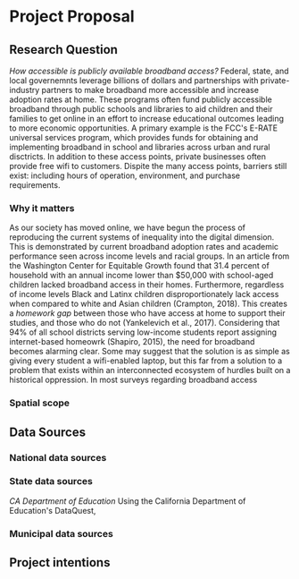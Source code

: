 # Project Proposal
## Research Question
*How accessible is publicly available broadband access?* Federal, state, and local governemnts leverage billions of dollars and partnerships with private-industry partners to make broadband more accessible and increase adoption rates at home. These programs often fund publicly accessible broadband through public schools and libraries to aid children and their families to get online in an effort to increase educational outcomes leading to more economic opportunities. A primary example is the FCC's E-RATE universal services program, which provides funds for obtaining and implementing broadband in school and libraries across urban and rural disctricts. In addition to these access points, private businesses often provide free wifi to customers. Dispite the many access points, barriers still exist: including hours of operation, environment, and purchase requirements. 
### Why it matters
As our society has moved online, we have begun the process of reproducing the current systems of inequality into the digital dimension. This is demonstrated by current broadband adoption rates and academic performance seen across income levels and racial groups. In an article from the Washington Center for Equitable Growth found that 31.4 percent of household with an annual income lower than $50,000 with school-aged children lacked broadband access in their homes. Furthermore, regardless of income levels Black and Latinx children disproportionately lack access when compared to white and Asian children (Crampton, 2018). This creates a *homework gap* between those who have access at home to support their studies, and those who do not (Yankelevich et al., 2017). Considering that 94% of all school districts serving low-income students report assigning internet-based homeowrk (Shapiro, 2015), the need for broadband becomes alarming clear. Some may suggest that the solution is as simple as giving every student a wifi-enabled laptop, but this far from a solution to a problem that exists within an interconnected ecosystem of hurdles built on a historical oppression. In most surveys regarding broadband access 
### Spatial scope
## Data Sources
### National data sources
### State data sources
*CA Department of Education*
Using the California Department of Education's DataQuest, 
### Municipal data sources
## Project intentions
